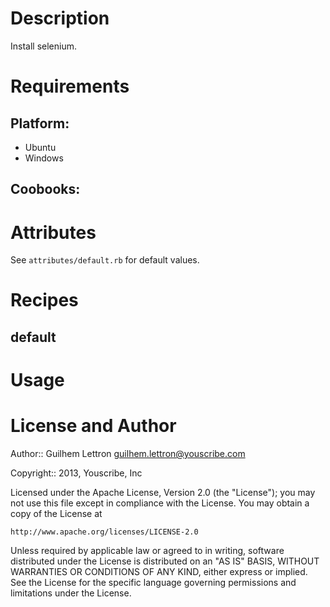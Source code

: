 Description
===========

Install selenium.

Requirements
============

## Platform:

* Ubuntu
* Windows

## Coobooks:


Attributes
==========

See `attributes/default.rb` for default values.

Recipes
=======

default
-------


Usage
=====


License and Author
==================

Author:: Guilhem Lettron <guilhem.lettron@youscribe.com>

Copyright:: 2013, Youscribe, Inc

Licensed under the Apache License, Version 2.0 (the "License");
you may not use this file except in compliance with the License.
You may obtain a copy of the License at

    http://www.apache.org/licenses/LICENSE-2.0

Unless required by applicable law or agreed to in writing, software
distributed under the License is distributed on an "AS IS" BASIS,
WITHOUT WARRANTIES OR CONDITIONS OF ANY KIND, either express or implied.
See the License for the specific language governing permissions and
limitations under the License.
